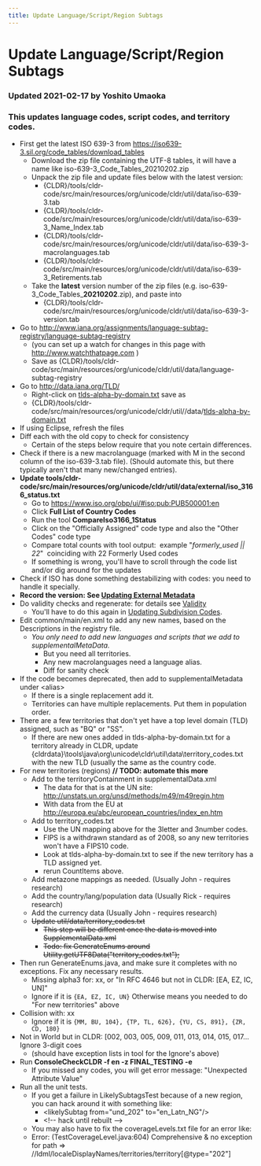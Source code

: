 ```yaml
---
title: Update Language/Script/Region Subtags
---
```


# Update Language/Script/Region Subtags

### Updated 2021\-02\-17 by Yoshito Umaoka

### This updates language codes, script codes, and territory codes.

- First get the latest ISO 639\-3 from https://iso639-3.sil.org/code_tables/download_tables
    - Download the zip file containing the UTF\-8 tables, it will have a name like iso\-639\-3\_Code\_Tables\_20210202\.zip
    - Unpack the zip file and update files below with the latest version:
        - {CLDR}/tools/cldr\-code/src/main/resources/org/unicode/cldr/util/data/iso\-639\-3\.tab
        - {CLDR}/tools/cldr\-code/src/main/resources/org/unicode/cldr/util/data/iso\-639\-3\_Name\_Index.tab
        - {CLDR}/tools/cldr\-code/src/main/resources/org/unicode/cldr/util/data/iso\-639\-3\-macrolanguages.tab
        - {CLDR}/tools/cldr\-code/src/main/resources/org/unicode/cldr/util/data/iso\-639\-3\_Retirements.tab
    - Take the **latest** version number of the zip files (e.g. iso\-639\-3\_Code\_Tables\_**20210202**.zip), and paste into
        - {CLDR}/tools/cldr\-code/src/main/resources/org/unicode/cldr/util/data/iso\-639\-3\-version.tab
- Go to http://www.iana.org/assignments/language-subtag-registry/language-subtag-registry
    - (you can set up a watch for changes in this page with http://www.watchthatpage.com )
    - Save as {CLDR}/tools/cldr\-code/src/main/resources/org/unicode/cldr/util/data/language\-subtag\-registry
- Go to http://data.iana.org/TLD/
    - Right\-click on [tlds\-alpha\-by\-domain.txt](http://data.iana.org/TLD/tlds-alpha-by-domain.txt) save as
    - {CLDR}/tools/cldr\-code/src/main/resources/org/unicode/cldr/util//data/[tlds\-alpha\-by\-domain.txt](http://data.iana.org/TLD/tlds-alpha-by-domain.txt)
- If using Eclipse, refresh the files
- Diff each with the old copy to check for consistency
    - Certain of the steps below require that you note certain differences.
- Check if there is a new macrolanguage (marked with M in the second column of the iso\-639\-3\.tab file). (Should automate this, but there typically aren't that many new/changed entries).
- **Update tools/cldr\-code/src/main/resources/org/unicode/cldr/util/data/external/iso\_3166\_status.txt**
    - Go to https://www.iso.org/obp/ui/#iso:pub:PUB500001:en
    - Click **Full List of Country Codes**
    - Run the tool **CompareIso3166\_1Status**
    - Click on the "Officially Assigned" code type and also the "Other Codes" code type
    - Compare total counts with tool output:  example "*formerly\_used \|\|  22*"  coinciding with 22 Formerly Used codes
    - If something is wrong, you'll have to scroll through the code list and/or dig around for the updates
- Check if ISO has done something destabilizing with codes: you need to handle it specially.
- **Record the version: See [Updating External Metadata](https://cldr.unicode.org/development/updating-codes/external-version-metadata)**
- Do validity checks and regenerate: for details see [Validity](https://cldr.unicode.org/development/updating-codes/update-validity-xml)
    - You'll have to do this again in [Updating Subdivision Codes](https://cldr.unicode.org/development/updating-codes/updating-subdivision-codes).
- Edit common/main/en.xml to add any new names, based on the Descriptions in the registry file.
    - *You only need to add new languages and scripts that we add to supplementalMetaData.*
        - But you need all territories.
        - Any new macrolanguages need a language alias.
        - Diff for sanity check
- If the code becomes deprecated, then add to supplementalMetadata under \<alias\>
    - If there is a single replacement add it.
    - Territories can have multiple replacements. Put them in population order.
- There are a few territories that don't yet have a top level domain (TLD) assigned, such as "BQ" or "SS".
    - If there are new ones added in tlds\-alpha\-by\-domain.txt for a territory already in CLDR, update {cldrdata}\\tools\\java\\org\\unicode\\cldr\\util\\data\\territory\_codes.txt with the new TLD (usually the same as the country code.
- For new territories (regions) **// TODO: automate this more**
    - Add to the territoryContainment in supplementalData.xml
        - The data for that is at the UN site: <http://unstats.un.org/unsd/methods/m49/m49regin.htm>
        - With data from the EU at <http://europa.eu/abc/european_countries/index_en.htm>
    - Add to territory\_codes.txt
        - Use the UN mapping above for the 3letter and 3number codes.
        - FIPS is a withdrawn standard as of 2008, so any new territories won't have a FIPS10 code.
        - Look at tlds\-alpha\-by\-domain.txt to see if the new territory has a TLD assigned yet.
        - rerun CountItems above.
    - Add metazone mappings as needed. (Usually John \- requires research)
    - Add the country/lang/population data (Usually Rick \- requires research)
    - Add the currency data (Usually John \- requires research)
    - ~~Update util/data/territory\_codes.txt~~
        - ~~This step will be different once the data is moved into SupplementalData.xml~~
        - ~~Todo: fix GenerateEnums around Utility.getUTF8Data("territory\_codes.txt");~~
- Then run GenerateEnums.java, and make sure it completes with no exceptions. Fix any necessary results.
    - Missing alpha3 for: xx, or "In RFC 4646 but not in CLDR: \[EA, EZ, IC, UN]"
    - Ignore if it is `{EA, EZ, IC, UN}` Otherwise means you needed to do "For new territories" above
- Collision with: xx
    - Ignore if it is `{MM, BU, 104}, {TP, TL, 626}, {YU, CS, 891}, {ZR, CD, 180}`
- Not in World but in CLDR: \[002, 003, 005, 009, 011, 013, 014, 015, 017\... Ignore 3\-digit coes
    - (should have exception lists in tool for the Ignore's above)
- Run **ConsoleCheckCLDR \-f en \-z FINAL\_TESTING \-e**
    - If you missed any codes, you will get error message: "Unexpected Attribute Value"
- Run all the unit tests.
    - If you get a failure in LikelySubtagsTest because of a new region, you can hack around it with something like:
        - \<likelySubtag from\="und\_202" to\="en\_Latn\_NG"/\>
        - \<!\-\- hack until rebuilt \-\-\>
    - You may also have to fix the coverageLevels.txt file for an error like:
    - Error: (TestCoverageLevel.java:604\) Comprehensive \& no exception for path \=\> //ldml/localeDisplayNames/territories/territory\[@type\="202"]


